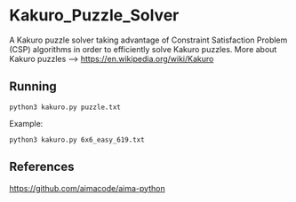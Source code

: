 # Kakuro_Puzzle_Solver

A Kakuro puzzle solver taking advantage of Constraint Satisfaction Problem (CSP) algorithms in order to efficiently solve Kakuro puzzles.
More about Kakuro puzzles --> https://en.wikipedia.org/wiki/Kakuro

## Running
```
python3 kakuro.py puzzle.txt
```
Example:
```
python3 kakuro.py 6x6_easy_619.txt
```

## References
https://github.com/aimacode/aima-python
